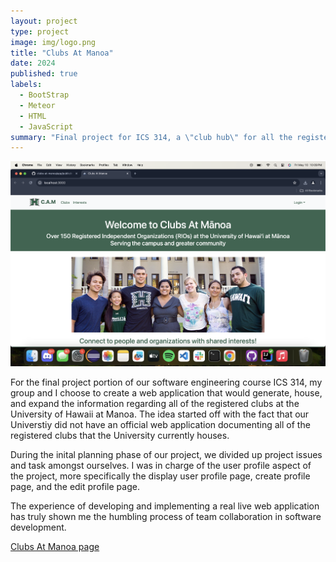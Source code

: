 ```yaml
---
layout: project
type: project
image: img/logo.png
title: "Clubs At Manoa"
date: 2024
published: true
labels:
  - BootStrap
  - Meteor
  - HTML
  - JavaScript
summary: "Final project for ICS 314, a \"club hub\" for all the registered clubs at the University of Hawaii at Manoa."
---
```


<div class="text-center p-4">
  <img width="800px" src="../img/clubs/Screenshot_2024-05-10_at_10.09.31_PM.png" class="img-thumbnail" >
</div>

For the final project portion of our software engineering course ICS 314, my group and I choose to create a web application that would generate, house, and expand the information regarding all of the registered clubs at the University of Hawaii at Manoa. The idea started off with the fact that our Universtiy did not have an official web application documenting all of the registered clubs that the University currently houses.   

During the inital planning phase of our project, we divided up project issues and task amongst ourselves. I was in charge of the user profile aspect of the project, more specifically the display user profile page, create profile page, and the edit profile page.

The experience of developing and implementing a real live web application has truly shown me the humbling process of team collaboration in software development. 

[Clubs At Manoa page](https://clubs-at-manoa.github.io/)
